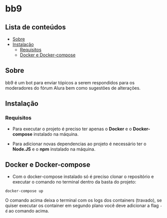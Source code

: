 # bb9

## Lista de conteúdos

- [Sobre](#about)
- [Instalação](#installation)
  - [Requisitos](#requirements)
  - [Docker e Docker-compose](#docker)

<a id="about"></a>
## Sobre
bb9 é um bot para enviar tópicos a serem respondidos para os moderadores do fórum Alura bem como sugestões de alterações. 
<!-- Aqui pode melhorar a descrição -->

<a id="installation"></a>
## Instalação

<a id="requirements"></a>
### Requisitos

- Para executar o projeto é preciso ter apenas o **Docker** e o **Docker-compose** instalado na máquina.

- Para adicionar novas dependencias ao projeto é necessário ter o **Node.JS** e o **npm** instalado na máquina.

<a id="docker"></a>
## Docker e Docker-compose

- Com o docker-compose instalado só é preciso clonar o repositório e executar o comando no terminal dentro da basta do projeto:
```
docker-compose up
```
O comando acima deixa o terminal com os logs dos containers (travado), se quiser executar os container em segundo plano você deve adicionar a flag `-d` ao comando acima.